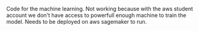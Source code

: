 Code for the machine learning. Not working because with the aws student account we don't have access to powerfull enough machine to train the model.
Needs to be deployed on aws sagemaker to run.